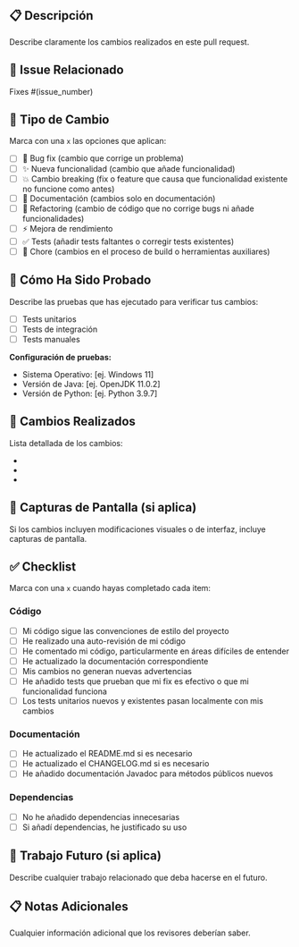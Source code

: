 ## 📋 Descripción
Describe claramente los cambios realizados en este pull request.

## 🔗 Issue Relacionado
Fixes #(issue_number) <!-- Si aplica, reemplaza con el número del issue -->

## 🎯 Tipo de Cambio
Marca con una `x` las opciones que aplican:

- [ ] 🐛 Bug fix (cambio que corrige un problema)
- [ ] ✨ Nueva funcionalidad (cambio que añade funcionalidad)
- [ ] 💥 Cambio breaking (fix o feature que causa que funcionalidad existente no funcione como antes)
- [ ] 📝 Documentación (cambios solo en documentación)
- [ ] 🎨 Refactoring (cambio de código que no corrige bugs ni añade funcionalidades)
- [ ] ⚡ Mejora de rendimiento
- [ ] ✅ Tests (añadir tests faltantes o corregir tests existentes)
- [ ] 🔧 Chore (cambios en el proceso de build o herramientas auxiliares)

## 🧪 Cómo Ha Sido Probado
Describe las pruebas que has ejecutado para verificar tus cambios:

- [ ] Tests unitarios
- [ ] Tests de integración
- [ ] Tests manuales

**Configuración de pruebas:**
- Sistema Operativo: [ej. Windows 11]
- Versión de Java: [ej. OpenJDK 11.0.2]
- Versión de Python: [ej. Python 3.9.7]

## 📝 Cambios Realizados
Lista detallada de los cambios:

- 
- 
- 

## 📸 Capturas de Pantalla (si aplica)
Si los cambios incluyen modificaciones visuales o de interfaz, incluye capturas de pantalla.

## ✅ Checklist
Marca con una `x` cuando hayas completado cada item:

### Código
- [ ] Mi código sigue las convenciones de estilo del proyecto
- [ ] He realizado una auto-revisión de mi código
- [ ] He comentado mi código, particularmente en áreas difíciles de entender
- [ ] He actualizado la documentación correspondiente
- [ ] Mis cambios no generan nuevas advertencias
- [ ] He añadido tests que prueban que mi fix es efectivo o que mi funcionalidad funciona
- [ ] Los tests unitarios nuevos y existentes pasan localmente con mis cambios

### Documentación
- [ ] He actualizado el README.md si es necesario
- [ ] He actualizado el CHANGELOG.md si es necesario
- [ ] He añadido documentación Javadoc para métodos públicos nuevos

### Dependencias
- [ ] No he añadido dependencias innecesarias
- [ ] Si añadí dependencias, he justificado su uso

## 🔄 Trabajo Futuro (si aplica)
Describe cualquier trabajo relacionado que deba hacerse en el futuro.

## 📋 Notas Adicionales
Cualquier información adicional que los revisores deberían saber.